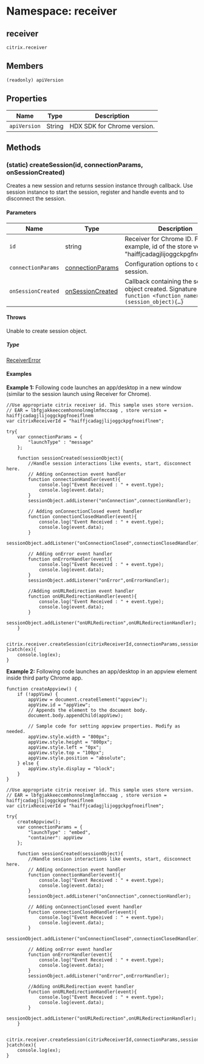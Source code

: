 # Namespace: receiver

## receiver

`citrix.receiver`

## Members

`(readonly) apiVersion`

## Properties

| Name | Type | Description |
|---|---|---|
| `apiVersion` |	String | HDX SDK for Chrome version. |

## Methods

### (static) createSession(id, connectionParams, onSessionCreated)

Creates a new session and returns session instance through callback. Use session instance to start the session, register and handle events and to disconnect the session.

#### Parameters

| Name | Type | Description |
|---|---|---|
| `id` | string	| Receiver for Chrome ID. For example, id of the store version is "haiffjcadagjlijoggckpgfnoeiflnem". |
| `connectionParams` |	[connectionParams](./global/#connectionparams)	| Configuration options to create the session.|
| `onSessionCreated` |	[onSessionCreated](./global/#onsessioncreated) | Callback containing the session object created. Signature sample: `function <function_name>(session_object){…}` |

#### Throws

Unable to create session object.
##### Type

[ReceiverError](./receiver-error)

#### Examples

**Example 1:** Following code launches an app/desktop in a new window (similar to the session launch using Receiver for Chrome).

```
//Use appropriate citrix receiver id. This sample uses store version.
// EAR = lbfgjakkeeccemhonnolnmglmfmccaag , store version = haiffjcadagjlijoggckpgfnoeiflnem
var citrixReceiverId = "haiffjcadagjlijoggckpgfnoeiflnem";

try{
	var connectionParams = {
		"launchType" : "message"
	};

	function sessionCreated(sessionObject){
		//Handle session interactions like events, start, disconnect here.
		// Adding onConnection event handler
		function connectionHandler(event){
			console.log("Event Received : " + event.type);
			console.log(event.data);
		}
		sessionObject.addListener("onConnection",connectionHandler);

		// Adding onConnectionClosed event handler
		function connectionClosedHandler(event){
			console.log("Event Received : " + event.type);
			console.log(event.data);
		}
		sessionObject.addListener("onConnectionClosed",connectionClosedHandler);

		// Adding onError event handler
		function onErrorHandler(event){
			console.log("Event Received : " + event.type);
			console.log(event.data);
		}
		sessionObject.addListener("onError",onErrorHandler);

		//Adding onURLRedirection event handler
		function onURLRedirectionHandler(event){
			console.log("Event Received : " + event.type);
			console.log(event.data);
		}
		sessionObject.addListener("onURLRedirection",onURLRedirectionHandler);
	}

	citrix.receiver.createSession(citrixReceiverId,connectionParams,sessionCreated);
}catch(ex){
	console.log(ex);
}
```

**Example 2:** Following code launches an app/desktop in an appview element inside third party Chrome app.

```
function createAppview() {
	if (!appView) {
		appView = document.createElement("appview");
		appView.id = "appView";
		// Appends the element to the document body.
		document.body.appendChild(appView);

		// Sample code for setting appview properties. Modify as needed.
		appView.style.width = "800px";
		appView.style.height = "800px";
		appView.style.left = "0px";
		appView.style.top = "100px";
		appView.style.position = "absolute";
	} else {
		appView.style.display = "block";
	}
}

//Use appropriate citrix receiver id. This sample uses store version.
// EAR = lbfgjakkeeccemhonnolnmglmfmccaag , store version = haiffjcadagjlijoggckpgfnoeiflnem
var citrixReceiverId = "haiffjcadagjlijoggckpgfnoeiflnem";

try{
	createAppview();
	var connectionParams = {
		"launchType" : "embed",
		"container": appView
	};

	function sessionCreated(sessionObject){
		//Handle session interactions like events, start, disconnect here.
		// Adding onConnection event handler
		function connectionHandler(event){
			console.log("Event Received : " + event.type);
			console.log(event.data);
		}
		sessionObject.addListener("onConnection",connectionHandler);

		// Adding onConnectionClosed event handler
		function connectionClosedHandler(event){
			console.log("Event Received : " + event.type);
			console.log(event.data);
		}
		sessionObject.addListener("onConnectionClosed",connectionClosedHandler);

		// Adding onError event handler
		function onErrorHandler(event){
			console.log("Event Received : " + event.type);
			console.log(event.data);
		}
		sessionObject.addListener("onError",onErrorHandler);

		//Adding onURLRedirection event handler
		function onURLRedirectionHandler(event){
			console.log("Event Received : " + event.type);
			console.log(event.data);
		}
		sessionObject.addListener("onURLRedirection",onURLRedirectionHandler);
	}

	citrix.receiver.createSession(citrixReceiverId,connectionParams,sessionCreated);
}catch(ex){
	console.log(ex);
}
```
